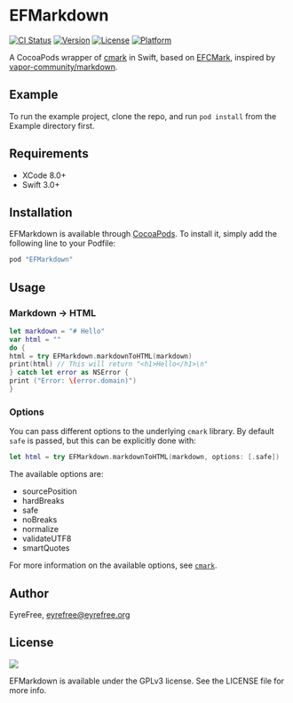 # EFMarkdown

[![CI Status](http://img.shields.io/travis/EyreFree/EFMarkdown.svg?style=flat)](https://travis-ci.org/EyreFree/EFMarkdown)
[![Version](https://img.shields.io/cocoapods/v/EFMarkdown.svg?style=flat)](http://cocoapods.org/pods/EFMarkdown)
[![License](https://img.shields.io/cocoapods/l/EFMarkdown.svg?style=flat)](http://cocoapods.org/pods/EFMarkdown)
[![Platform](https://img.shields.io/cocoapods/p/EFMarkdown.svg?style=flat)](http://cocoapods.org/pods/EFMarkdown)

A CocoaPods wrapper of [cmark](https://github.com/commonmark/cmark) in Swift, based on [EFCMark](https://github.com/EyreFree/EFCMark), inspired by [vapor-community/markdown](https://github.com/vapor-community/markdown).

## Example

To run the example project, clone the repo, and run `pod install` from the Example directory first.

## Requirements

- XCode 8.0+
- Swift 3.0+

## Installation

EFMarkdown is available through [CocoaPods](http://cocoapods.org). To install
it, simply add the following line to your Podfile:

```ruby
pod "EFMarkdown"
```

## Usage

### Markdown -> HTML

```swift
let markdown = "# Hello"
var html = ""
do {
html = try EFMarkdown.markdownToHTML(markdown)
print(html) // This will return "<h1>Hello</h1>\n"
} catch let error as NSError {
print ("Error: \(error.domain)")
}
```

### Options

You can pass different options to the underlying `cmark` library. By default `safe` is passed, but this can be explicitly done with:

```swift
let html = try EFMarkdown.markdownToHTML(markdown, options: [.safe])
```

The available options are:

* sourcePosition
* hardBreaks
* safe
* noBreaks
* normalize
* validateUTF8
* smartQuotes

For more information on the available options, see [`cmark`](https://github.com/github/cmark).

## Author

EyreFree, eyrefree@eyrefree.org

## License

![](https://www.gnu.org/graphics/gplv3-127x51.png)

EFMarkdown is available under the GPLv3 license. See the LICENSE file for more info.
